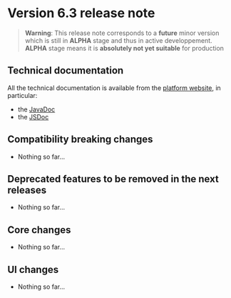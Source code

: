 Version 6.3 release note
========================

> **Warning**: This release note corresponds to a **future** minor version which is still in **ALPHA** stage and thus in active developpement.
> <br/>**ALPHA** stage means it is **absolutely not yet suitable** for production

Technical documentation <span id="doc"></span>
----------------------------------------------

All the technical documentation is available from the [platform website](https://platform.simplicite.io), in particular:

- the [JavaDoc](https://platform.simplicite.io/6.3/javadoc/)
- the [JSDoc](https://platform.simplicite.io/6.3/jsdoc/)

Compatibility breaking changes <span id="compatbreakingchanges"></span>
-----------------------------------------------------------------------

- Nothing so far...

Deprecated features to be removed in the next releases <span id="deprecation"></span>
----------------------------------------------------------------------------------------

- Nothing so far...

Core changes <span id="changes"></span>
---------------------------------------

- Nothing so far...

UI changes <span id="uichanges"></span>
---------------------------------------

- Nothing so far...
